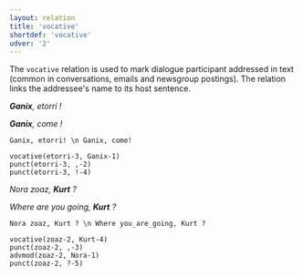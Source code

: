 ```yaml
---
layout: relation
title: 'vocative'
shortdef: 'vocative'
udver: '2'
---
```


The `vocative` relation is used to mark dialogue participant addressed in text (common in conversations, emails and newsgroup postings). The relation links the addressee's name to its host sentence.

***Ganix**, etorri !*

***Ganix**, come !*

~~~ sdparse
Ganix, etorri! \n Ganix, come!

vocative(etorri-3, Ganix-1)
punct(etorri-3, ,-2)
punct(etorri-3, !-4)
~~~


*Nora zoaz, **Kurt** ?*

*Where are you going, **Kurt** ?*

~~~ sdparse
Nora zoaz, Kurt ? \n Where you_are_going, Kurt ?

vocative(zoaz-2, Kurt-4)
punct(zoaz-2, ,-3)
advmod(zoaz-2, Nora-1)
punct(zoaz-2, ?-5)
~~~
<!-- Interlanguage links updated Čt lis 12 09:43:39 CET 2020 -->
